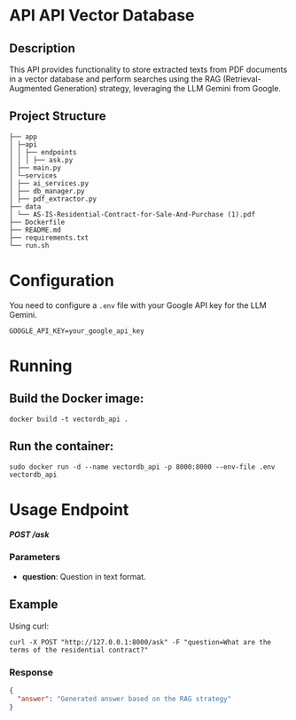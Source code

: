 # API API Vector Database  
  
## Description  
This API provides functionality to store extracted texts from PDF documents in a vector database and perform searches using the RAG (Retrieval-Augmented Generation) strategy, leveraging the LLM Gemini from Google.  

## Project Structure 
```
├── app
│ ├─api
│ │ ├── endpoints
│ │ │ ├── ask.py
│ ├── main.py
│ └─services
│ ├── ai_services.py
│ ├── db_manager.py
│ ├── pdf_extractor.py
├── data
│ └── AS-IS-Residential-Contract-for-Sale-And-Purchase (1).pdf
├── Dockerfile
├── README.md
├── requirements.txt
└── run.sh
```
# Configuration
You need to configure a `.env` file with your Google API key for the LLM Gemini.
```
GOOGLE_API_KEY=your_google_api_key
```

# Running
## Build the Docker image: 
```
docker build -t vectordb_api .   
```
## Run the container:
```
sudo docker run -d --name vectordb_api -p 8000:8000 --env-file .env vectordb_api
```

# Usage Endpoint
***POST /ask***

### Parameters 
* **question**: Question in text format.

## Example
Using curl:
```
curl -X POST "http://127.0.0.1:8000/ask" -F "question=What are the terms of the residential contract?" 
```
### Response
```json
{  
  "answer": "Generated answer based on the RAG strategy"  
}  
```
